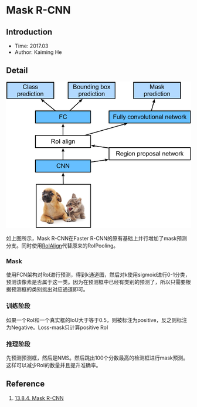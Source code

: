 # Mask R-CNN

## Introduction

* Time: 2017.03
* Author: Kaiming He

## Detail

![Mask R-CNN](../../../Resource/Pictures/mask-rcnn.svg)

如上图所示，Mask R-CNN在Faster R-CNN的原有基础上并行增加了mask预测分支。同时使用[RoIAlign](..\Basic%20Concepts.md)代替原来的RoIPooling。

### Mask

使用FCN架构对RoI进行预测，得到k通道图，然后对k使用sigmoid进行0-1分类，预测该像素是否属于这一类。因为在预测框中已经有类别的预测了，所以只需要根据预测框的类别挑出对应通道即可。

### 训练阶段

如果一个RoI和一个真实框的IoU大于等于0.5，则被标注为positive，反之则标注为Negative。Loss-mask只计算positive RoI

### 推理阶段

先预测预测框，然后是NMS。然后跳出100个分数最高的检测框进行mask预测。这样可以减少RoI的数量并且提升准确率。

## Reference

1. [13.8.4. Mask R-CNN](http://d2l.ai/chapter_computer-vision/rcnn.html#mask-r-cnn)
